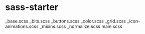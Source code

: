 # sass-starter

_base.scss
_bits.scss
_buttons.scss
_color.scss
_grid.scss
_icon-animations.scss
_mixins.scss
_normalize.scss
main.scss